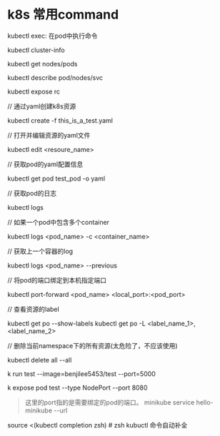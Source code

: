 # k8s 常用command

kubectl exec: 在pod中执行命令

kubectl cluster-info

kubectl get nodes/pods

kubectl describe pod/nodes/svc

kubectl expose rc

// 通过yaml创建k8s资源

kubectl create -f this_is_a_test.yaml

// 打开并编辑资源的yaml文件

kubectl edit <type> <resoure_name>

// 获取pod的yaml配置信息

kubectl get pod test_pod -o yaml

// 获取pod的日志

kubectl logs <name>

// 如果一个pod中包含多个container

kubectl logs <pod_name> -c <container_name>

// 获取上一个容器的log

kubectl logs <pod_name> --previous

// 将pod的端口绑定到本机指定端口

kubectl port-forward <pod_name> <local_port>:<pod_port>

// 查看资源的label

kubectl get po --show-labels
kubectl get po -L <label_name_1>,<label_name_2>

// 删除当前namespace下的所有资源(太危险了，不应该使用)

kubectl delete all --all

k run test --image=benjilee5453/test --port=5000 

k expose pod test --type NodePort --port 8080
> 这里的port指的是需要绑定的pod的端口。
minikube service hello-minikube --url

source <(kubectl completion zsh) # zsh kubuctl 命令自动补全